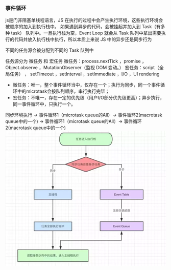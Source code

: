 ### 事件循环
js是门非阻塞单线程语言，JS 在执行的过程中会产生执行环境，这些执行环境会被顺序的加入到执行栈中。
如果遇到异步的代码，会被挂起并加入到 Task（有多种 task） 队列中。一旦执行栈为空，Event Loop 就会从 Task 队列中拿出需要执行的代码并放入执行栈中执行，所以本质上来说 JS 中的异步还是同步行为

不同的任务源会被分配到不同的 Task 队列中

任务源分为 微任务 和 宏任务
微任务：process.nextTick ，promise ，Object.observe ，MutationObserver（监视 DOM 变动。）
宏任务：script（全局任务） ， setTimeout ，setInterval ，setImmediate ，I/O ，UI rendering

+ 微任务：唯一，整个事件循环当中，仅存在一个；执行为同步，同一个事件循环中的microtask会按队列顺序，串行执行完毕；
+ 宏任务：不唯一，存在一定的优先级（用户I/O部分优先级更高）；异步执行，同一事件循环中，只执行一个。

同步环境执行 -> 事件循环1（microtask queue的All）-> 事件循环2(macrotask queue中的一个) -> 事件循环1（microtask queue的All）-> 事件循环2(macrotask queue中的一个)
![](./imgs/2.png)